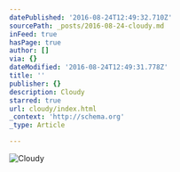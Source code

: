 ```yaml
---
datePublished: '2016-08-24T12:49:32.710Z'
sourcePath: _posts/2016-08-24-cloudy.md
inFeed: true
hasPage: true
author: []
via: {}
dateModified: '2016-08-24T12:49:31.778Z'
title: ''
publisher: {}
description: Cloudy
starred: true
url: cloudy/index.html
_context: 'http://schema.org'
_type: Article

---
```

![Cloudy](https://the-grid-user-content.s3-us-west-2.amazonaws.com/989a92e3-df49-4c35-8bc0-8cef83bc27f3.jpg)
